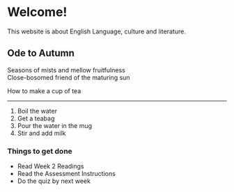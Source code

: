 <h1>  Welcome! </h1> 

<p>This website is about English Language, culture and literature.</p>


<h2> Ode to Autumn</h2> 

<p>
  Seasons of mists and mellow fruitfulness<br>
  Close-bosomed friend of the maturing sun<br>
  </p>
  <p>How to make a cup of tea</p>
  <hr>
  <ol>
  <li>Boil the water </li>
  <li>Get a teabag </li>
  <li>Pour the water in the mug </li>
  <li>Stir and add milk </li>
   
  </ol>

  <h3> Things to get done</h3> 
  <ul>
  <li>Read Week 2 Readings</li>
  <li>Read the Assessment Instructions</li>
  <li>Do the quiz by next week</li>
   
  </ul>

